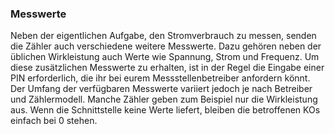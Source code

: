 ﻿### Messwerte

Neben der eigentlichen Aufgabe, den Stromverbrauch zu messen, senden die Zähler auch verschiedene weitere Messwerte. Dazu gehören neben der üblichen Wirkleistung auch Werte wie Spannung, Strom und Frequenz. Um diese zusätzlichen Messwerte zu erhalten, ist in der Regel die Eingabe einer PIN erforderlich, die ihr bei eurem Messstellenbetreiber anfordern könnt. Der Umfang der verfügbaren Messwerte variiert jedoch je nach Betreiber und Zählermodell. Manche Zähler geben zum Beispiel nur die Wirkleistung aus. Wenn die Schnittstelle keine Werte liefert, bleiben die betroffenen KOs einfach bei 0 stehen.

